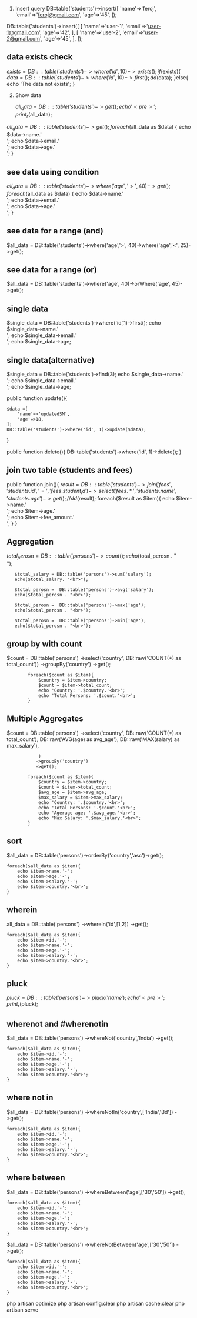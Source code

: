 

1. Insert query
  DB::table('students')->insert([
            'name'=>'feroj',
             'email'=>'feroj@gmail.com',
            'age'=>'45',
         ]);

 DB::table('students')->insert([
            [
            'name'=>'user-1',
            'email'=>'user-1@gmail.com',
            'age'=>'42',
           ],
            [
            'name'=>'user-2',
            'email'=>'user-2@gmail.com',
            'age'=>'45',
            ],
    ]);
## data exists check 

$exists = DB::table('students')->where('id',10)->exists();
if($exists){
    $data = DB::table('students')->where('id', 10)->first();
    dd($data);
}else{
    echo 'The data not exists';
}

2. Show data

   $all_data = DB::table('students')->get();
   echo '<pre>';
   print_r($all_data);
<!-- Show All Data -->
$all_data = DB::table('students')->get();
  foreach ($all_data as $data) {
    echo $data->name.'<br>';
    echo $data->email.'<br>';
    echo $data->age.'<br>';
  }
## see data using condition
 $all_data = DB::table('students')->where('age','>', 40)->get();
  foreach ($all_data as $data) {
    echo $data->name.'<br>';
    echo $data->email.'<br>';
    echo $data->age.'<br>';
  }
## see data for a range (and)
 $all_data = DB::table('students')->where('age','>', 40)->where('age','<', 25)->get();
## see data for a range (or)
 $all_data = DB::table('students')->where('age', 40)->orWhere('age', 45)->get();

## single data
 $single_data = DB::table('students')->where('id',1)->first();
   echo $single_data->name.'<br>';
   echo $single_data->email.'<br>';
   echo $single_data->age;
  
## single data(alternative)
 $single_data = DB::table('students')->find(3);
   echo $single_data->name.'<br>';
   echo $single_data->email.'<br>';
   echo $single_data->age;
  

<!-- update data -->

  public function update(){

    $data =[
        'name'=>'updatedSM',
        'age'=>18,
    ];
    DB::table('students')->where('id', 1)->update($data);
   }


<!-- delete Data -->

public function delete(){
    DB::table('students')->where('id', 1)->delete();
   }

## join two table (students and fees)

public function join(){
   $result = DB::table('students')
    ->join('fees', 'students.id', '=', 'fees.student_id')
    ->select('fees.*', 'students.name', 'students.age')
    ->get();
    // dd($result);
    foreach($result as $item){
        echo $item->name.'<br>';
        echo $item->age.'<br>';
        echo $item->fee_amount.'<br>';
    }
}


## Aggregation 

  $total_perosn =  DB::table('persons')->count();
       echo($total_perosn . "<br>");
  
       $total_salary = DB::table('persons')->sum('salary');
       echo($total_salary. "<br>");

       $total_perosn =  DB::table('persons')->avg('salary');
       echo($total_perosn . "<br>");

       $total_perosn =  DB::table('persons')->max('age');
       echo($total_perosn . "<br>");
       
       $total_perosn =  DB::table('persons')->min('age');
       echo($total_perosn . "<br>");

  ## group by with count
  $count =  DB::table('persons')
               ->select('country', DB::raw('COUNT(*) as total_count'))
               ->groupBy('country')
               ->get(); 

            foreach($count as $item){
                $country = $item->country;
                $count = $item->total_count;
                echo 'Country: '.$country.'<br>';
                echo 'Total Persons: '.$count.'<br>';
            }

## Multiple Aggregates 
$count =  DB::table('persons')
               ->select('country', DB::raw('COUNT(*) as total_count'),
                DB::raw('AVG(age) as avg_age'),
                DB::raw('MAX(salary) as max_salary'),
                
                )
               ->groupBy('country')
               ->get(); 

            foreach($count as $item){
                $country = $item->country;
                $count = $item->total_count;
                $avg_age = $item->avg_age;
                $max_salary = $item->max_salary;
                echo 'Country: '.$country.'<br>';
                echo 'Total Persons: '.$count.'<br>';
                echo 'Agerage age: '.$avg_age.'<br>';
                echo 'Max Salary: '.$max_salary.'<br>';
            }


 ## sort 
 $all_data = DB::table('persons')->orderBy('country','asc')->get();

    foreach($all_data as $item){
        echo $item->name.'-';
        echo $item->age.'-';
        echo $item->salary.'-';
        echo $item->country.'<br>';
    }

## wherein
all_data = DB::table('persons')
    ->whereIn('id',[1,2])
    ->get();

    foreach($all_data as $item){
        echo $item->id.'-';
        echo $item->name.'-';
        echo $item->age.'-';
        echo $item->salary.'-';
        echo $item->country.'<br>';
    }

## pluck 

$pluck = DB::table('persons')
    ->pluck('name');
    echo '<pre>';
    print_r($pluck);


## wherenot and #wherenotin
 $all_data = DB::table('persons')
    ->whereNot('country','India')
    ->get();

    foreach($all_data as $item){
        echo $item->id.'-';
        echo $item->name.'-';
        echo $item->age.'-';
        echo $item->salary.'-';
        echo $item->country.'<br>';
    }

## where not in
 $all_data = DB::table('persons')
    ->whereNotIn('country',['India','Bd'])
    ->get();

    foreach($all_data as $item){
        echo $item->id.'-';
        echo $item->name.'-';
        echo $item->age.'-';
        echo $item->salary.'-';
        echo $item->country.'<br>';
    }
## where between

$all_data = DB::table('persons')
    ->whereBetween('age',['30','50'])
    ->get();

    foreach($all_data as $item){
        echo $item->id.'-';
        echo $item->name.'-';
        echo $item->age.'-';
        echo $item->salary.'-';
        echo $item->country.'<br>';
    }
$all_data = DB::table('persons')
    ->whereNotBetween('age',['30','50'])
    ->get();

    foreach($all_data as $item){
        echo $item->id.'-';
        echo $item->name.'-';
        echo $item->age.'-';
        echo $item->salary.'-';
        echo $item->country.'<br>';
    }





 




php artisan optimize
php artisan config:clear
php artisan cache:clear
php artisan serve